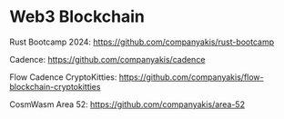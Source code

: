 # Web3 Blockchain

Rust Bootcamp 2024:
https://github.com/companyakis/rust-bootcamp

Cadence:
https://github.com/companyakis/cadence

Flow Cadence CryptoKitties:
https://github.com/companyakis/flow-blockchain-cryptokitties

CosmWasm Area 52:
https://github.com/companyakis/area-52

